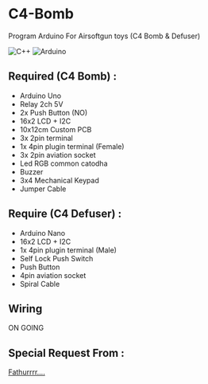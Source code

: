 # C4-Bomb
Program Arduino For Airsoftgun toys (C4 Bomb &amp; Defuser)

![C++](https://img.shields.io/badge/c++-%2300599C.svg?style=for-the-badge&logo=c%2B%2B&logoColor=white) ![Arduino](https://img.shields.io/badge/-Arduino-00979D?style=for-the-badge&logo=Arduino&logoColor=white)

## Required (C4 Bomb) :
- Arduino Uno
- Relay 2ch 5V
- 2x Push Button (NO)
- 16x2 LCD + I2C
- 10x12cm Custom PCB
- 3x 2pin terminal
- 1x 4pin plugin terminal (Female)
- 3x 2pin aviation socket
- Led RGB common catodha
- Buzzer
- 3x4 Mechanical Keypad
- Jumper Cable

## Require (C4 Defuser) :
- Arduino Nano
- 16x2 LCD + I2C
- 1x 4pin plugin terminal (Male)
- Self Lock Push Switch
- Push Button
- 4pin aviation socket
- Spiral Cable

## Wiring
ON GOING

## Special Request From :
[Fathurrrr....](https://www.instagram.com/ftr.778/)
